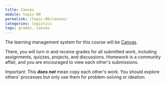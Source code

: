 ```yaml
---
title: Canvas
module: topic-00
permalink: /topic-00/canvas/
categories: logistics
tags: grades, canvas
---
```


<div class="divider-heading"></div>


The learning management system for this course will be [Canvas](https://www.umt.edu/it/projects/canvas/canvas-login.php).

There, you will turn in and receive grades for all submitted work, including assignments, quizzes, projects, and discussions. Homework is a community affair, and you are encouraged to view each other's submissions.

<span class="label label-danger">Important:</span> This **_does not_** mean copy each other's work. You should explore others' processes but only use them for problem-solving or ideation.
